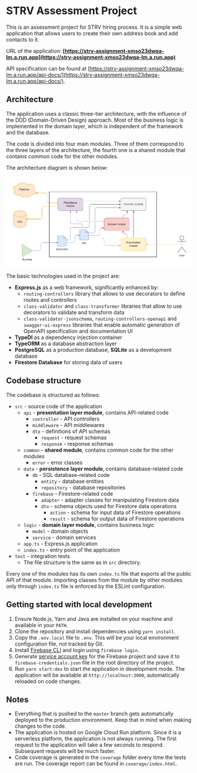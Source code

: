 # STRV Assessment Project

This is an assessment project for STRV hiring process. It is a simple web application that allows users to create their own address book and add contacts to it.

URL of the application: **[https://strv-assignment-xmso23dwqa-lm.a.run.app](https://strv-assignment-xmso23dwqa-lm.a.run.app)**

API specification can be found at [https://strv-assignment-xmso23dwqa-lm.a.run.app/api-docs/](https://strv-assignment-xmso23dwqa-lm.a.run.app/api-docs/).

## Architecture

The application uses a classic three-tier architecture, with the influence of the DDD (Domain-Driven Design) approach. Most of the business logic is implemented in the domain layer, which is independent of the framework and the database.

The code is divided into four main modules. Three of them correspond to the three layers of the architecture, the fourth one is a shared module that contains common code for the other modules.

The architecture diagram is shown below:

![Architecture diagram](assets/architecture.png)

The basic technologies used in the project are:
- **Express.js** as a web framework, significantly enhanced by:
  - `routing-controllers` library that allows to use decorators to define routes and controllers
  - `class-validator` and `class-transformer` libraries that allow to use decorators to validate and transform data
  - `class-validator-jsonschema`, `routing-controllers-openapi` and `swagger-ui-express` libraries that enable automatic generation of OpenAPI specification and documentation UI
- **TypeDI** as a dependency injection container
- **TypeORM** as a database abstraction layer
- **PostgreSQL** as a production database, **SQLite** as a development database
- **Firestore Database** for storing data of users

## Codebase structure

The codebase is structured as follows:
- `src` - source code of the application
  - `api` - **presentation layer module**, contains API-related code
    - `controller` - API controllers
    - `middleware` - API middlewares
    - `dto` - definitions of API schemas
      - `request` - request schemas
      - `response` - response schemas
  - `common` - **shared module**, contains common code for the other modules
    - `error` - error classes
  - `data` - **persistence layer module**, contains database-related code
    - `db` - SQL database-related code
      - `entity` - database entities
      - `repository` - database repositories
    - `firebase` - Firestore-related code
      - `adapter` - adapter classes for manipulating Firestore data
      - `dto` - schema objects used for Firestore data operations
        - `action` - schema for input data of Firestore operations
        - `result` - schema for output data of Firestore operations
  - `logic` - **domain layer module**, contains business logic
    - `model` - domain objects
    - `service` - domain services
  - `app.ts` - Express.js application
  - `index.ts` - entry point of the application
- `test` - integration tests
  - The file structure is the same as in `src` directory.

Every one of the modules has its own `index.ts` file that exports all the public API of that module. Importing classes from the module by other modules only through `index.ts` file is enforced by the ESLint configuration.

## Getting started with local development

1. Ensure Node.js, Yarn and Java are installed on your machine and available in your `PATH`.
2. Clone the repository and install dependencies using `yarn install`.
3. Copy the `.env.local` file to `.env`. This will be your local environment configuration file, not tracked by Git.
4. Install [Firebase CLI](https://firebase.google.com/docs/cli#install_the_firebase_cli) and login using `firebase login`.
5. Generate [service account key](https://console.firebase.google.com/project/strv-assignment-365413/settings/serviceaccounts/adminsdk) for the Firebase project and save it to `firebase-credentials.json` file in the root directory of the project.
6. Run `yarn start:dev` to start the application in development mode. The application will be available at `http://localhost:3000`, automatically reloaded on code changes.


## Notes
- Everything that is pushed to the `master` branch gets automatically deployed to the production environment. Keep that in mind when making changes to the code.
- The application is hosted on Google Cloud Run platform. Since it is a serverless platform, the application is not always running. The first request to the application will take a few seconds to respond. Subsequent requests will be much faster.
- Code coverage is generated in the `coverage` folder every time the tests are run. The coverage report can be found in `coverage/index.html`.
